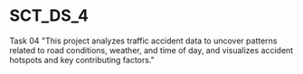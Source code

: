 # SCT_DS_4
Task 04 "This project analyzes traffic accident data to uncover patterns related to road conditions, weather, and time of day, and visualizes accident hotspots and key contributing factors."
